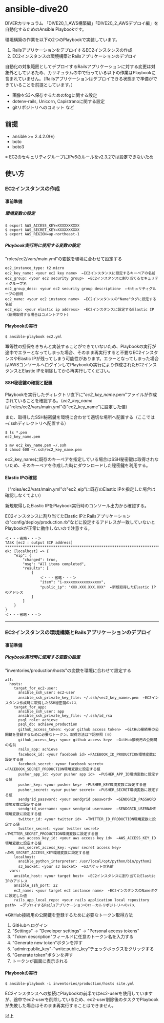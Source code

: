 # ansible-dive20

DIVERカリキュラム 「DIVE20_1_AWS構築編」「DIVE20_2_AWSデプロイ編」を自動化するためのAnsible Playbookです。

環境構築の作業を以下の2つのPlaybookで実装しています。

1. RailsアプリケーションをデプロイするEC2インスタンスの作成
2. EC2インスタンスの環境構築とRailsアプリケーションのデプロイ

自動化の対象範囲としてデプロイするRailsアプリケーションに対する変更は対象外としているため、カリキュラムの中で行っている以下の作業はPlaybookに含まれていません。（Railsアプリケーションはデプロイできる状態まで準備ができていることを前提としています。）

* 画像をS3へ保存するためのfogに関する設定
* dotenv-rails, Unicorn, Capistranoに関する設定
* gitリポジトリへのコミット など

## 前提

* ansible >= 2.4.2.0(※)
* boto
* boto3

※ EC2のセキュリティグループにIPv6のルールをv2.3.2では設定できないため

## 使い方

### EC2インスタンスの作成

#### 事前準備

##### 環境変数の設定

```
$ export AWS_ACCESS_KEY=XXXXXXXXXX
$ export AWS_SECRET_KEY=XXXXXXXXXX
$ export AWS_REGION=ap-northeast-1
```

##### Playbook実行時に使用する変数の設定

"roles/ec2/vars/main.yml"の変数を環境に合わせて設定する

```
ec2_instance_type: t2.micro
ec2_key_name: <your ec2 key name>  ←EC2インスタンスに設定するキーペアの名前
ec2_group: <your ec2 security group>  ←EC2インスタンスに割り当てるセキュリティグループ名
ec2_group_desc: <your ec2 security group description>  ←セキュリティグループの説明
ec2_name: <your ec2 instance name>  ←EC2インスタンスの"Name"タグに設定する名前
ec2_eip: <your elastic ip address>  ←EC2インスタンスに設定するElastic IP（新規取得する場合はコメントアウト）
```

#### Playbookの実行

```
$ ansible-playbook ec2.yml
```

冪等性の担保をきちんと実装することができていないため、Playbookの実行が途中でエラーとなってしまった場合、そのまま再実行すると不要なEC2インスタンスやElastic IPが残ってしまう可能性があります。エラーとなってしまった場合はAWSコンソールへログインしてPlaybookの実行により作成されたEC2インスタンスとElastic IPを削除してから再実行してください。

#### SSH秘密鍵の確認と配置

Playbookを実行したディレクトリ直下に"*ec2_key_name*.pem"ファイルが作成されていることを確認する。（*ec2_key_name* は"roles/ec2/vars/main.yml"の"ec2_key_name"に設定した値）

また、取得したSSH秘密鍵を環境に合わせて適切な場所へ配置する（ここでは~/.sshディレクトリへ配置する）

```
$ ls *.pem
ec2_key_name.pem

$ mv ec2_key_name.pem ~/.ssh
$ chmod 600 ~/.ssh/ec2_key_name.pem
```

ec2_key_nameに既存のキーペアを指定している場合はSSH秘密鍵は取得されないため、そのキーペアを作成した時にダウンロードした秘密鍵を利用する。

#### Elastic IPの確認

（"roles/ec2/vars/main.yml"の"ec2_eip"に既存のElastic IPを指定した場合は確認しなくてよい）

新規取得したElastic IPをPlaybook実行時のコンソール出力から確認する。

EC2インスタンスに割り当てたElastic IPとRailsアプリケーションの"config/deploy/production.rb"などに設定するアドレスが一致していないとPlaybookが正常に動作しないので注意する。

```
＜・・・省略・・・＞
TASK [ec2 : output EIP address] *****************************************************************************************************************************************************
ok: [localhost] => {
    "eip": {
        "changed": true,
        "msg": "All items completed",
        "results": [
            {
                ＜・・・省略・・・＞
                "item": "i-xxxxxxxxxxxxxxxxx",
                "public_ip": "XXX.XXX.XXX.XXX"  ←新規取得したElastic IPのアドレス
            }
        ]
    }
}
＜・・・省略・・・＞
```

---

### EC2インスタンスの環境構築とRailsアプリケーションのデプロイ

#### 事前準備

##### Playbook実行時に使用する変数の設定

"inventories/production/hosts"の変数を環境に合わせて設定する

```
all:
  hosts:
    target_for_ec2-user:
      ansible_ssh_user: ec2-user
      ansible_ssh_private_key_file: ~/.ssh/<ec2_key_name>.pem  ←EC2インスタンス作成時に取得したSSH秘密鍵のパス
    target_for_app:
      ansible_ssh_user: app
      ansible_ssh_private_key_file: ~/.ssh/id_rsa
      psql_role: achieve
      psql_db: achieve_production
      github_access_token: <your github access token>  ←GitHub接続用の公開鍵を登録するために必要なトークン。取得方法は下記参照（※）
      github_access_key: <your github access key>  ←GitHub接続用の公開鍵の名前
      rails_app: achieve
      facebook_id: <your facebook id> ←FACEBOOK_ID_PRODUCTION環境変数に設定する値
      facebook_secret: <your facebook secret>  ←FACEBOOK_SECRET_PRODUCTION環境変数に設定する値
      pusher_app_id: <your pusher app id>  ←PUSHER_APP_ID環境変数に設定する値
      pusher_key: <your pusher key>  ←PUSHER_KEY環境変数に設定する値
      pusher_secret: <your pusher secret>  ←PUSHER_SECRET環境変数に設定する値
      sendgrid_password: <your sendgrid password>  ←SENDGRID_PASSWORD環境変数に設定する値
      sendgrid_username: <your sendgrid username>  ←SENDGRID_USERNAME環境変数に設定する値
      twitter_id: <your twitter id>  ←TWITTER_ID_PRODUCTION環境変数に設定する値
      twitter_secret: <your twitter secret>  ←TWITTER_SECRET_PRODUCTION環境変数に設定する値
      aws_access_key_id: <your aws access key id>  ←AWS_ACCESS_KEY_ID環境変数に設定する値
      aws_secret_access_key: <your secret access key>  ←AWS_SECRET_ACCESS_KEY環境変数に設定する値
    localhost:
      ansible_python_interpreter: /usr/local/opt/python/bin/python2
      s3_bucket: <your s3 bucket>  ←S3バケットの名前
  vars:
    ansible_host: <your target host>  ←EC2インスタンスに割り当てたElastic IPのアドレス
    ansible_ssh_port: 22
    ec2_name: <your target ec2 instance name>  ←EC2インスタンスのNameタグに設定した値
    rails_app_local_repo: <your rails application local repository path>  ←デプロイするRailsアプリケーションのローカルリポジトリへのパス
```

※GitHub接続用の公開鍵を登録するために必要なトークン取得方法

1. GitHubへログイン
2. "Settings" → "Developer settings" → "Personal access tokens"
3. "Token description"フィールドに任意のトークン名を入力する
4. "Generate new token"ボタンを押す
5. "admin:public_key"-"write:public_key"チェックボックスをクリックする
6. "Generate token"ボタンを押す
7. トークンが画面に表示される

#### Playbookの実行

```
$ ansible-playbook -i inventories/production/hosts site.yml
```

EC2インスタンスへの接続にPlaybookの前半ではec2-userを使用していますが、途中でec2-userを削除しているため、ec2-user削除後のタスクでPlaybookが失敗した場合はそのまま再実行することはできません。

以上
